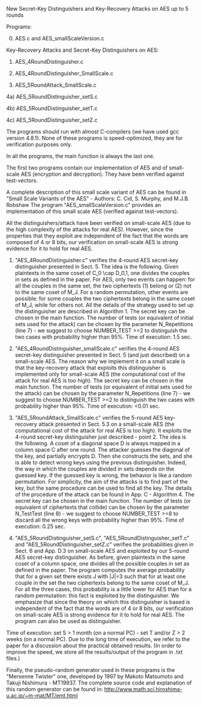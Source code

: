 New Secret-Key Distinguishers and Key-Recovery Attacks on AES up to 5 rounds

Programs:

0) AES.c and AES_smallScaleVersion.c

Key-Recovery Attacks and Secret-Key Distinguishers on AES:

1) AES_4RoundDistinguisher.c

2) AES_4RoundDistinguisher_SmallScale.c

3) AES_5RoundAttack_SmallScale.c

4a) AES_5RoundDistinguisher_setS.c

4b) AES_5RoundDistinguisher_setT.c

4c) AES_5RoundDistinguisher_setZ.c

The programs should run with almost C-compilers (we have used gcc version 4.8.1). None of these programs is speed-optimized, they are for verification purposes only.

In all the programs, the main function is always the last one.

The first two programs contain our implementation of AES and of small-scale AES (encryption and decryption). They have been verified against test-vectors.

A complete description of this small scale variant of AES can be found in "Small Scale Variants of the AES" - Authors: C. Cid, S. Murphy, and M.J.B. Robshaw The program "AES_smallScaleVersion.c" provides an implementation of this small scale AES (verified against test-vectors).

All the distinguishers/attack have been verified on small-scale AES (due to the high complexity of the attacks for real AES).
However, since the properties that they exploit are independent of the fact that the words are composed of 4 or 8 bits, our verification on small-scale AES is strong evidence for it to hold for real AES.

1) "AES_4RoundDistinguisher.c" verifies the 4-round AES secret-key distinguisher presented in Sect. 5. 
The idea is the following. Given plaintexts in the same coset of C_0 \cap D_0,1, one divides the couples in sets as defined in the paper.
For AES, only two events can happen: for all the couples in the same set, the two ciphertexts (1) belong or (2) not to the same coset of M_J.
For a random permutation, other events are possible: for some couples the two ciphertexts belong in the same coset of M_J, while for others not.
All the details of the strategy used to set up the distinguisher are described in Algorithm 1.
The secret key can be chosen in the main function. The number of tests (or equivalent of initial sets used for the attack) can be chosen by the parameter N_Repetitions (line 7) - we suggest to choose NUMBER_TEST >=2 to distinguish the two cases with probability higher than 95%.
Time of execution: 1.5 sec.

2) "AES_4RoundDistinguisher_smallScale.c" verifies the 4-round AES secret-key distinguisher presented in Sect. 5 (and just described) on a small-scale AES. 
The reason why we implement it on a small scale is that the key-recovery attack that exploits this distinguisher is implemented only for small-scale AES (the computational cost of the attack for real AES is too high).
The secret key can be chosen in the main function. The number of tests (or equivalent of initial sets used for the attack) can be chosen by the parameter N_Repetitions (line 7) - we suggest to choose NUMBER_TEST >=2 to distinguish the two cases with probability higher than 95%.
Time of execution: <0.01 sec.

3) "AES_5RoundAttack_SmallScale.c" verifies the 5-round AES key-recovery attack presented in Sect. 5.3 on a small-scale AES (the computational cost of the attack for real AES is too high). 
It exploits the 4-round secret-key distinguisher just described - point 2.
The idea is the following. A coset of a diagonal space D is always mapped in a column space C after one round.
The attacker guesses the diagonal of the key, and partially encrypts D. Then she constructs the sets, and she is able to detect wrong keys using the previous distinguisher.
Indeed, the way in which the couples are divided in sets depends on the guessed key. If the guessed key is wrong, the behavior is like a random permutation.
For simplicity, the aim of the attacks is to find part of the key, but the same procedure can be used to find all the key.
The details of the procedure of the attack can be found in App. C - Algorithm 4.
The secret key can be chosen in the main function. The number of tests (or equivalent of ciphertexts that collide) can be chosen by the parameter N_TestTest (line 8) - we suggest to choose NUMBER_TEST >=8 to discard all the wrong keys with probability higher than 95%.
Time of execution: 0.25 sec.

4) "AES_5RoundDistinguisher_setS.c", "AES_5RoundDistinguisher_setT.c" and "AES_5RoundDistinguisher_setZ.c" verifies the probabilities given in Sect. 6 and App. D.3 on small-scale AES and exploited by our 5-round AES secret-key distinguisher.
As before, given plaintexts in the same coset of a column space, one divides all the possible couples in set as defined in the paper.
The program computes the average probability that for a given set there exists J with |J|=3 such that for at least one couple in the set the two ciphertexts belong to the same coset of M_J.
For all the three cases, this probability is a little lower for AES than for a random permutation: this fact is exploited by the distinguisher.
We emphasize that since the theory on which this distinguisher is based is independent of the fact that the words are of 4 or 8 bits, our verification on small-scale AES is strong evidence for it to hold for real AES.
The program can also be used as distinguisher.

Time of execution: set S > 1 month (on a normal PC) - set T and/or Z > 2 weeks (on a normal PC). 
Due to the long time of execution, we refer to the paper for a discussion about the practical obtained results.
(In order to improve the speed, we store all the results/output of the program in .txt files.)

Finally, the pseudo-random generator used in these programs is the "Mersenne Twister" one, developed by 1997 by Makoto Matsumoto and Takuji Nishimura - MT19937. The complete source code and explanation of this random generator can be found in: http://www.math.sci.hiroshima-u.ac.jp/~m-mat/MT/emt.html
